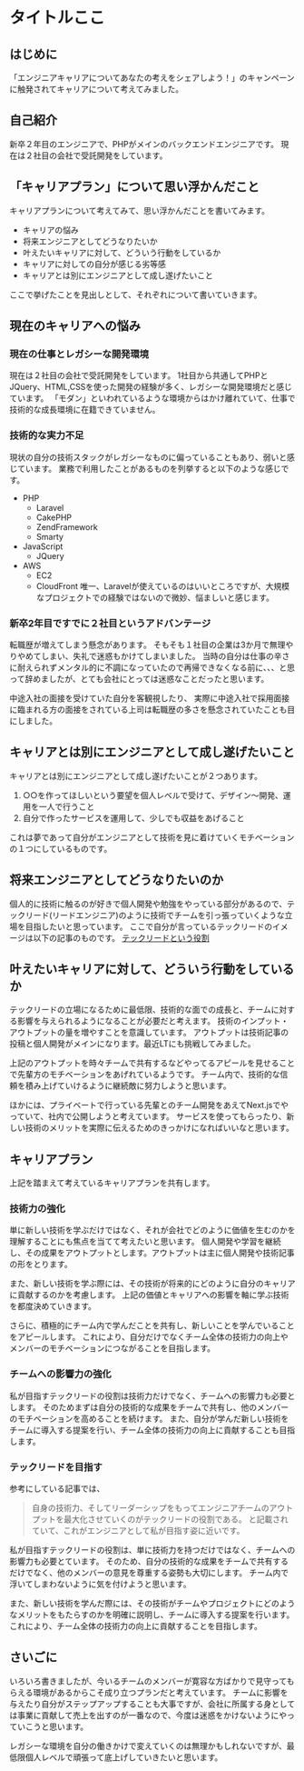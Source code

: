 # タイトルここ

## はじめに
「エンジニアキャリアについてあなたの考えをシェアしよう！」のキャンペーンに触発されてキャリアについて考えてみました。

## 自己紹介
新卒２年目のエンジニアで、PHPがメインのバックエンドエンジニアです。
現在は２社目の会社で受託開発をしています。

## 「キャリアプラン」について思い浮かんだこと
キャリアプランについて考えてみて、思い浮かんだことを書いてみます。
- キャリアの悩み
- 将来エンジニアとしてどうなりたいか
- 叶えたいキャリアに対して、どういう行動をしているか
- キャリアに対しての自分が感じる劣等感
- キャリアとは別にエンジニアとして成し遂げたいこと

ここで挙げたことを見出しとして、それぞれについて書いていきます。

## 現在のキャリアへの悩み
### 現在の仕事とレガシーな開発環境
現在は２社目の会社で受託開発をしています。
1社目から共通してPHPとJQuery、HTML,CSSを使った開発の経験が多く、レガシーな開発環境だと感じています。
「モダン」といわれているような環境からはかけ離れていて、仕事で技術的な成長環境に在籍できていません。

### 技術的な実力不足
現状の自分の技術スタックがレガシーなものに偏っていることもあり、弱いと感じています。
業務で利用したことがあるものを列挙すると以下のような感じです。
- PHP
  - Laravel
  - CakePHP
  - ZendFramework
  - Smarty
- JavaScript
  - JQuery
- AWS
  - EC2
  - CloudFront
唯一、Laravelが使えているのはいいところですが、大規模なプロジェクトでの経験ではないので微妙、悩ましいと感じます。

### 新卒2年目ですでに２社目というアドバンテージ
転職歴が増えてしまう懸念があります。
そもそも１社目の企業は3か月で無理やりやめてしまい、失礼で迷惑もかけてしまいました。
当時の自分は仕事の辛さに耐えられずメンタル的に不調になっていたので再帰できなくなる前に、、、と思って辞めましたが、とても会社にとっては迷惑なことだったと思います。

中途入社の面接を受けていた自分を客観視したり、
実際に中途入社で採用面接に臨まれる方の面接をされている上司は転職歴の多さを懸念されていたことも目にしました。

## キャリアとは別にエンジニアとして成し遂げたいこと
キャリアとは別にエンジニアとして成し遂げたいことが２つあります。
1. ○○を作ってほしいという要望を個人レベルで受けて、デザイン～開発、運用を一人で行うこと
2. 自分で作ったサービスを運用して、少しでも収益をあげること

これは夢であって自分がエンジニアとして技術を見に着けていくモチベーションの１つにしているものです。

## 将来エンジニアとしてどうなりたいのか
個人的に技術に触るのが好きで個人開発や勉強をやっている部分があるので、テックリード(リードエンジニア)のように技術でチームを引っ張っていくような立場を目指したいと思っています。
ここで自分が言っているテックリードのイメージは以下の記事のものです。
[テックリードという役割](bit.ly/44hj3dH)

## 叶えたいキャリアに対して、どういう行動をしているか
テックリードの立場になるために最低限、技術的な面での成長と、チームに対する影響を与えられるようになることが必要だと考えます。
技術のインプット・アウトプットの量を増やすことを意識しています。
アウトプットは技術記事の投稿と個人開発がメインになります。最近LTにも挑戦してみました。

上記のアウトプットを時々チームで共有するなどやってるアピールを見せることで先輩方のモチベーションをあげれているようです。
チーム内で、技術的な信頼を積み上げていけるように継続敵に努力しようと思います。

ほかには、プライベートで行っている先輩とのチーム開発をあえてNext.jsでやっていて、社内で公開しようと考えています。
サービスを使ってもらったり、新しい技術のメリットを実際に伝えるためのきっかけになればいいなと思います。


## キャリアプラン
上記を踏まえて考えているキャリアプランを共有します。

### 技術力の強化
単に新しい技術を学ぶだけではなく、それが会社でどのように価値を生むのかを理解することにも焦点を当てて考えたいと思います。
個人開発や学習を継続し、その成果をアウトプットとします。アウトプットは主に個人開発や技術記事の形をとります。

また、新しい技術を学ぶ際には、その技術が将来的にどのように自分のキャリアに貢献するのかを考慮します。
上記の価値とキャリアへの影響を軸に学ぶ技術を都度決めていきます。

さらに、積極的にチーム内で学んだことを共有し、新しいことを学んでいることをアピールします。
これにより、自分だけでなくチーム全体の技術力の向上やメンバーのモチベーションにつながることを目指します。

### チームへの影響力の強化
私が目指すテックリードの役割は技術力だけでなく、チームへの影響力も必要とします。
そのためまずは自分の技術的な成果をチームで共有し、他のメンバーのモチベーションを高めることを続けます。
また、自分が学んだ新しい技術をチームに導入する提案を行い、チーム全体の技術力の向上に貢献することも目指します。

### テックリードを目指す
参考にしている記事では、
> 自身の技術力、そしてリーダーシップをもってエンジニアチームのアウトプットを最大化させていくのがテックリードの役割である。
と記載されていて、これがエンジニアとして私が目指す姿に近いです。

私が目指すテックリードの役割は、単に技術力を持つだけではなく、チームへの影響力も必要とています。
そのため、自分の技術的な成果をチームで共有するだけでなく、他のメンバーの意見を尊重する姿勢も大切にします。
チーム内で浮いてしまわないように気を付けようと思います。

また、新しい技術を学んだ際には、その技術がチームやプロジェクトにどのようなメリットをもたらすのかを明確に説明し、チームに導入する提案を行います。
これにより、チーム全体の技術力の向上に貢献することを目指します。

## さいごに
いろいろ書きましたが、今いるチームのメンバーが寛容な方ばかりで見守ってもらえる環境があるからこそ成り立つプランだと考えています。
チームに影響を与えたり自分がステップアップすることも大事ですが、会社に所属する身としては事業に貢献して売上を出すのが一番なので、今度は迷惑をかけないようにやっていこうと思います。

レガシーな環境を自分の働きかけで変えていくのは無理かもしれないですが、最低限個人レベルで頑張って底上げしていきたいと思います。